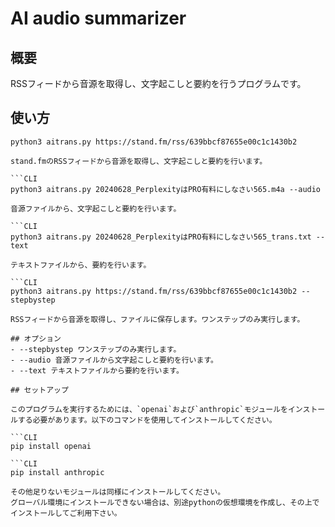 # AI audio summarizer

## 概要
RSSフィードから音源を取得し、文字起こしと要約を行うプログラムです。

## 使い方
```CLI
python3 aitrans.py https://stand.fm/rss/639bbcf87655e00c1c1430b2

stand.fmのRSSフィードから音源を取得し、文字起こしと要約を行います。

```CLI
python3 aitrans.py 20240628_PerplexityはPRO有料にしなさい565.m4a --audio

音源ファイルから、文字起こしと要約を行います。

```CLI
python3 aitrans.py 20240628_PerplexityはPRO有料にしなさい565_trans.txt --text

テキストファイルから、要約を行います。

```CLI
python3 aitrans.py https://stand.fm/rss/639bbcf87655e00c1c1430b2 --stepbystep

RSSフィードから音源を取得し、ファイルに保存します。ワンステップのみ実行します。

## オプション
- --stepbystep ワンステップのみ実行します。
- --audio 音源ファイルから文字起こしと要約を行います。
- --text テキストファイルから要約を行います。

## セットアップ

このプログラムを実行するためには、`openai`および`anthropic`モジュールをインストールする必要があります。以下のコマンドを使用してインストールしてください。

```CLI
pip install openai

```CLI
pip install anthropic

その他足りないモジュールは同様にインストールしてください。
グローバル環境にインストールできない場合は、別途pythonの仮想環境を作成し、その上でインストールしてご利用下さい。

